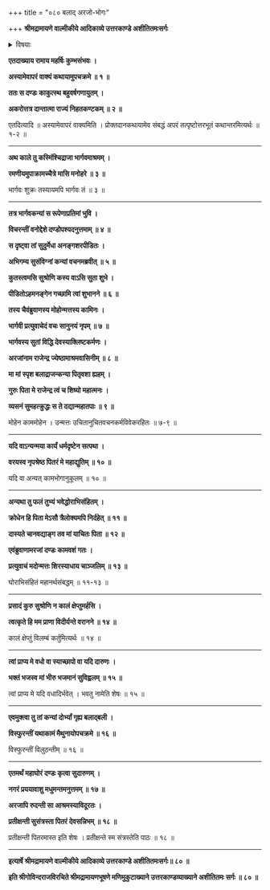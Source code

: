+++
title = "०८० बलाद् अरजो-भोगः"

+++
**श्रीमद्रामायणे वाल्मीकीये आदिकाव्ये उत्तरकाण्डे अशीतितमःसर्गः**


<details><summary>विषयाः</summary>

कदाचन वसन्ते शुक्रासंनिधाने  
तद्-आश्रमं गतेन दण्ड-नाम्ना राज्ञा  
अरजा-नामिकायास् तत्-कन्याया बलात्कारेणोपभोगः ॥ १ ॥
</details>


**एतदाख्याय रामाय महर्षिः कुम्भसंभवः ।**

**अस्यामेवापरं वाक्यं कथायामुपचक्रमे ॥ १ ॥**

**ततः स दण्डः काकुत्स्थ बहुवर्षगणायुतम् ।**

**अकरोत्तत्र दान्तात्मा राज्यं निहतकण्टकम् ॥ २ ॥**

एतदित्यादि ॥ अस्यामेवापरं वाक्यमिति । प्रोक्तदानकथायामेव संबद्धं अपरं तत्पृष्टोत्तरभूतं कथान्तरमित्यर्थः ॥ १-२ ॥

****

**अथ काले तु कस्मिंश्चिद्राजा भार्गवमाश्रमम् ।**

**रमणीयमुपाक्रामच्चैत्रे मासि मनोहरे ॥ ३ ॥**

भार्गवः शुक्रः तस्यायमपि भार्गवः तं ॥ ३ ॥

****

**तत्र भार्गवकन्यां स रूपेणाप्रतिमां भुवि ।**

**विचरन्तीं वनोद्देशे दण्डोपश्यदनुत्तमाम् ॥ ४ ॥**

**स दृष्ट्वा तां सुदुर्मेधा अनङ्गशरपीडितः ।**

**अभिगम्य सुसंविग्नां कन्यां वचनमब्रवीत् ॥ ५ ॥**

**कुतस्त्वमसि सुश्रोणि कस्य वाऽसि सुता शुभे ।**

**पीडितोऽहमनङ्गेन गच्छामि त्वां शुभानने ॥ ६ ॥**

**तस्य चैवंब्रुवाणस्य मोहोन्मत्तस्य कामिनः ।**

**भार्गवी प्रत्युवाचेदं वचः सानुनयं नृपम् ॥ ७ ॥**

**भार्गवस्य सुतां विद्धि देवस्याक्लिष्टकर्मणः ।**

**अरजांनाम राजेन्द्र ज्येष्ठामाश्रमवासिनीम् ॥ ८ ॥**

**मा मां स्पृश बलाद्राजन्कन्या पितृवशा ह्यहम् ।**

**गुरुः पिता मे राजेन्द्र त्वं च शिष्यो महात्मनः ।**

**व्यसनं सुमहत्क्रुद्धः स ते दद्यान्महातपाः ॥ ९ ॥**

मोहेन काममोहेन । उन्मत्तः उचितानुचितवचनकर्मविवेकरहितः ॥ ७-९ ॥

****

**यदि वाऽन्यन्मया कार्यं धर्मदृष्टेन सत्पथा ।**

**वरयस्व नृपश्रेष्ठ पितरं मे महाद्युतिम् ॥ १० ॥**

यदि वा अन्यत् कामभोगानुकूलम् ॥ १० ॥

****

**अन्यथा तु फलं तुभ्यं भवेद्धोराभिसंहितम् ।**

**क्रोधेन हि पिता मेऽसौ त्रैलोक्यमपि निर्दहेत् ॥ ११ ॥**

**दास्यते चानवद्याङ्ग तव मां याचितः पिता ॥ १२ ॥**

**एवंब्रुवाणामरजां दण्डः कामवशं गतः ।**

**प्रत्युवाचं मदोन्मत्तः शिरस्याधाय चाञ्जलिम् ॥ १३ ॥**

घोराभिसंहितं महानर्थसंबद्धम् ॥ ११-१३ ॥

****

**प्रसादं कुरु सुश्रोणि न कालं क्षेप्तुमर्हसि ।**

**त्वत्कृते हि मम प्राणा विदीर्यन्ते वरानने ॥ १४ ॥**

कालं क्षेप्तुं विलम्बं कर्तुमित्यर्थः ॥ १४ ॥

****

**त्वां प्राप्य मे वधो वा स्याच्छापो वा यदि दारुणः ।**

**भक्तं भजस्व मां भीरु भजमानं सुविह्वलम् ॥ १५ ॥**

त्वां प्राप्य मे यदि वधादिर्भवेत् । भवतु नामेति शेषः ॥ १५ ॥

****

**एवमुक्त्वा तु तां कन्यां दोर्भ्यां गृह्य बलाद्बली ।**

**विस्फुरन्तीं यथाकामं मैथुनायोपचक्रमे ॥ १६ ॥**

विस्फुरन्तीं विलुठन्तीम् ॥ १६ ॥

****

**एतमर्थं महाघोरं दण्डः कृत्वा सुदारुणम् ।**

**नगरं प्रययावाशु मधुमन्तमनुत्तमम् ॥ १७ ॥**

**अरजापि रुदन्ती सा आश्रमस्याविदूरतः ।**

**प्रतीक्षन्ती सुसंत्रस्ता पितरं देवसन्निभम् ॥ १८ ॥**

प्रतीक्षन्ती पितरमास्त इति शेषः । प्रतीक्षन्ते स्म संत्रस्तेति पाठः ॥ १८ ॥

****

**इत्यार्षे श्रीमद्रामायणे वाल्मीकीये आदिकाव्ये उत्तरकाण्डे अशीतितमःसर्गः॥ ८० ॥**

**इति श्रीगोविन्दराजविरचिते श्रीमद्रामायणभूषणे मणिमुकुटाख्याने उत्तरकाण्डव्याख्याने अशीतितमः सर्गः ॥ ८० ॥**
